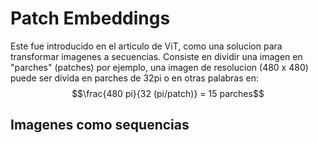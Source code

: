 # Patch Embeddings


Este fue introducido en el articulo de ViT, como una solucion para transformar imagenes a secuencias. Consiste en dividir una imagen en "parches" (patches) por ejemplo, una imagen de resolucion (480 x 480) puede ser divida en parches de 32pi o en otras palabras en: $$\frac{480 pi}{32 (pi/patch)} = 15  parches$$ 

## Imagenes como sequencias

<div id="logo-container">
    <!-- Placeholder for logo-->
</div>

